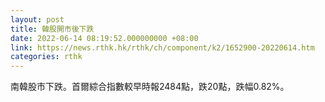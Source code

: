 ```yaml
---
layout: post
title: 韓股開市後下跌
date: 2022-06-14 08:19:52.000000000 +08:00
link: https://news.rthk.hk/rthk/ch/component/k2/1652900-20220614.htm
categories: rthk
---
```


南韓股市下跌。首爾綜合指數較早時報2484點，跌20點，跌幅0.82%。
